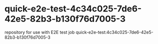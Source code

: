 # quick-e2e-test-4c34c025-7de6-42e5-82b3-b130f76d7005-3
repository for use with E2E test job quick-e2e-test:4c34c025-7de6-42e5-82b3-b130f76d7005-3
